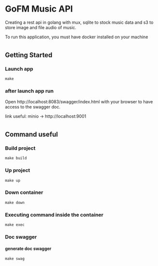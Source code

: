 # GoFM Music API

Creating a rest api in golang with mux, sqlite to stock music data and s3 to store image and file audio of music.

To run this application, you must have docker installed on your machine
#

## Getting Started

### Launch app

```
make
```

### after launch app run

Open http://localhost:8083/swagger/index.html with your browser to have access to the swagger doc.

link useful:
minio -> http://localhost:9001

#

## Command useful

### Build project

```
make build
```

### Up project

```
make up
```

### Down container

```
make down
```

### Executing command inside the container

```
make exec
```

### Doc swagger

#### generate doc swagger

```
make swag
```
